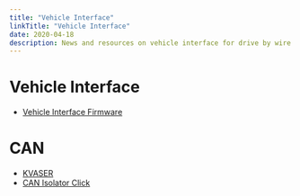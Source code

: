 ```yaml
---
title: "Vehicle Interface"
linkTitle: "Vehicle Interface"
date: 2020-04-18
description: News and resources on vehicle interface for drive by wire vehicles
---
```


# Vehicle Interface
* [Vehicle Interface Firmware](https://github.com/openxc/vi-firmware)

# CAN
* [KVASER](https://www.kvaser.com/download/)
* [CAN Isolator Click](https://www.mikroe.com/can-isolator-click)
